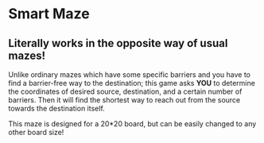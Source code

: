 # Smart Maze
## Literally works in the opposite way of usual mazes!

Unlike ordinary mazes which have some specific barriers and you have to find a barrier-free way to the destination; this game asks **YOU** to determine the coordinates of desired source, destination, and a certain number of barriers. Then it will find the shortest way to reach out from the source towards the destination itself.

This maze is designed for a 20*20 board, but can be easily changed to any other board size!
